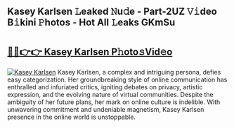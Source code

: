 ## Kasey Karlsen 𝙻eaked 𝙽u𝚍e - Part-2UZ 𝚅𝚒deo B𝚒kini 𝙿hotos - Hot All 𝙻eaks GKmSu

# <h2><a href="http://ld74r7c.urlbe.top/?page=Kasey+Karlsen">🔗🔗👉👉 Kasey Karlsen P𝚑oto𝚜Vid𝚎o</a></h2>

[![Kasey Karlsen](https://i.imgur.com/eBuTRDB.gif)](http://ld74r7c.urlbe.top/?page=Kasey+Karlsen)
Kasey Karlsen, a complex and intriguing persona, defies easy categorization. Her groundbreaking style of online communication has enthralled and infuriated critics, igniting debates on privacy, artistic expression, and the evolving nature of virtual communities. Despite the ambiguity of her future plans, her mark on online culture is indelible. With unwavering commitment and undeniable magnetism, Kasey Karlsen presence in the online world is unstoppable.
